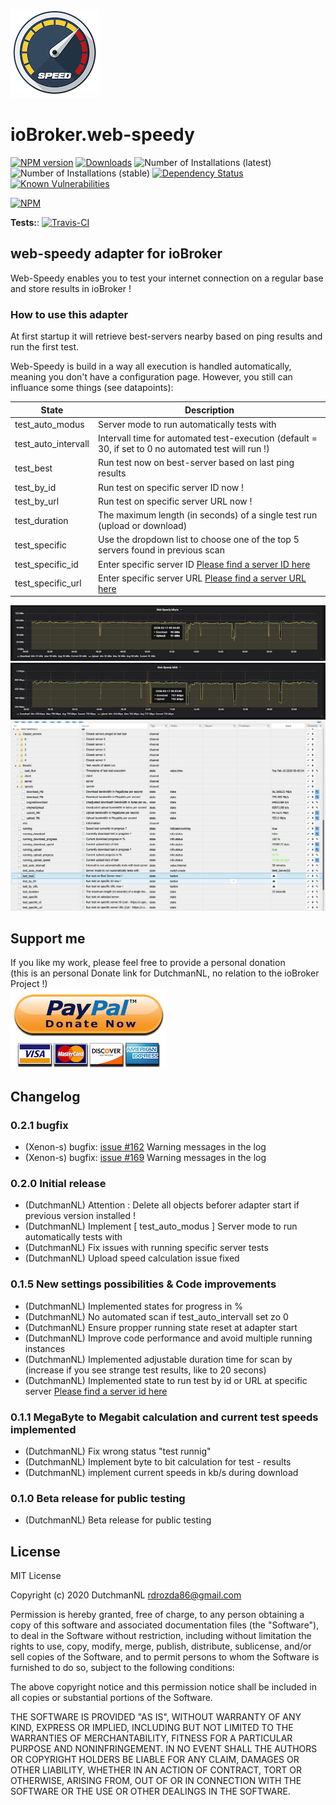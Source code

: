 ![Logo](admin/web-speedy.png)
# ioBroker.web-speedy

[![NPM version](http://img.shields.io/npm/v/iobroker.web-speedy.svg)](https://www.npmjs.com/package/iobroker.web-speedy)
[![Downloads](https://img.shields.io/npm/dm/iobroker.web-speedy.svg)](https://www.npmjs.com/package/iobroker.web-speedy)
![Number of Installations (latest)](http://iobroker.live/badges/web-speedy-installed.svg)
![Number of Installations (stable)](http://iobroker.live/badges/web-speedy-stable.svg)
[![Dependency Status](https://img.shields.io/david/DrozmotiX/iobroker.web-speedy.svg)](https://david-dm.org/DrozmotiX/iobroker.web-speedy)
[![Known Vulnerabilities](https://snyk.io/test/github/DrozmotiX/ioBroker.web-speedy/badge.svg)](https://snyk.io/test/github/DrozmotiX/ioBroker.web-speedy)

[![NPM](https://nodei.co/npm/iobroker.web-speedy.png?downloads=true)](https://nodei.co/npm/iobroker.web-speedy/)

**Tests:**: [![Travis-CI](http://img.shields.io/travis/DrozmotiX/ioBroker.web-speedy/master.svg)](https://travis-ci.org/DrozmotiX/ioBroker.web-speedy)

## web-speedy adapter for ioBroker

Web-Speedy enables you to test your internet connection on a regular base and store results in ioBroker !

### How to use this adapter 

At first startup it will retrieve best-servers nearby based on ping results and run the first test.

Web-Speedy is build in a way all execution is handled automatically, meaning you don't have a configuration page.
However, you still can influance some things (see datapoints):

| State               | Description                                                                                                                                                                          |
|---------------------|--------------------------------------------------------------------------------------------------------------------------------------------------------------------------------------|
| test_auto_modus     | Server mode to run automatically tests with                                                                                                                                          |
| test_auto_intervall | Intervall time for automated test-execution (default = 30, if set to 0 no automated test will run !)                                                                                 |
| test_best           | Run test now on best-server based on last ping results                                                                                                                               |
| test_by_id          | Run test on specific server ID now !                                                                                                                                                          |
| test_by_url         | Run test on specific server URL now !                                                                                                                                                         |
| test_duration       | The maximum length (in seconds) of a single test run (upload or download)                                                                                                            |
| test_specific       | Use the dropdown list to choose one of the top 5 servers found in previous scan                                                                                                      |
| test_specific_id    | Enter specific server ID [Please find a server ID here](https://c.speedtest.net/speedtest-servers-static.php?fbclid=IwAR3mLi2N9mwp1zG4Xu96cn4h1Zql6NG26p6GDjctjMftq0YzKKwPk-wme8A)   |
| test_specific_url   | Enter specific server URL [Please find a server URL here](https://c.speedtest.net/speedtest-servers-static.php?fbclid=IwAR3mLi2N9mwp1zG4Xu96cn4h1Zql6NG26p6GDjctjMftq0YzKKwPk-wme8A) |


![Mbyte](https://raw.githubusercontent.com/DrozmotiX/ioBroker.web-speedy/master/admin/Mbyte.png)
![Mbit](https://raw.githubusercontent.com/DrozmotiX/ioBroker.web-speedy/master/admin/Mbit.png)
![States](https://raw.githubusercontent.com/DrozmotiX/ioBroker.web-speedy/master/admin/states.png)

## Support me
If you like my work, please feel free to provide a personal donation  
(this is an personal Donate link for DutchmanNL, no relation to the ioBroker Project !)  
[![Donate](https://raw.githubusercontent.com/DrozmotiX/ioBroker.wled/master/admin/button.png)](http://paypal.me/DutchmanNL)

## Changelog

### 0.2.1 bugfix
* (Xenon-s) bugfix: [issue #162](https://github.com/DrozmotiX/ioBroker.web-speedy/issues/162) Warning messages in the log
* (Xenon-s) bugfix: [issue #169](https://github.com/DrozmotiX/ioBroker.web-speedy/issues/169) Warning messages in the log 

### 0.2.0 Initial release
* (DutchmanNL) Attention : Delete all objects beforer adapter start if previous version installed !
* (DutchmanNL) Implement [ test_auto_modus ] Server mode to run automatically tests with
* (DutchmanNL) Fix issues with running specific server tests
* (DutchmanNL) Upload speed calculation issue fixed

### 0.1.5 New settings possibilities & Code improvements
* (DutchmanNL) Implemented states for progress in %
* (DutchmanNL) No automated scan if test_auto_intervall set zo 0
* (DutchmanNL) Ensure propper running state reset at adapter start
* (DutchmanNL) Improve code performance and avoid multiple running instances
* (DutchmanNL) Implemented adjustable duration time for scan by (increase if you see strange test results, like to 20 secons)
* (DutchmanNL) Implemented state to run test by id or URL at specific server [Please find a server id here](https://c.speedtest.net/speedtest-servers-static.php?fbclid=IwAR3mLi2N9mwp1zG4Xu96cn4h1Zql6NG26p6GDjctjMftq0YzKKwPk-wme8A)

### 0.1.1 MegaByte to Megabit calculation and current test speeds implemented
* (DutchmanNL) Fix wrong status "test runnig"
* (DutchmanNL) Implement byte to bit calculation for test - results
* (DutchmanNL) implement current speeds in kb/s during download

### 0.1.0 Beta release for public testing
* (DutchmanNL) Beta release for public testing

## License
MIT License

Copyright (c) 2020 DutchmanNL <rdrozda86@gmail.com>

Permission is hereby granted, free of charge, to any person obtaining a copy
of this software and associated documentation files (the "Software"), to deal
in the Software without restriction, including without limitation the rights
to use, copy, modify, merge, publish, distribute, sublicense, and/or sell
copies of the Software, and to permit persons to whom the Software is
furnished to do so, subject to the following conditions:

The above copyright notice and this permission notice shall be included in all
copies or substantial portions of the Software.

THE SOFTWARE IS PROVIDED "AS IS", WITHOUT WARRANTY OF ANY KIND, EXPRESS OR
IMPLIED, INCLUDING BUT NOT LIMITED TO THE WARRANTIES OF MERCHANTABILITY,
FITNESS FOR A PARTICULAR PURPOSE AND NONINFRINGEMENT. IN NO EVENT SHALL THE
AUTHORS OR COPYRIGHT HOLDERS BE LIABLE FOR ANY CLAIM, DAMAGES OR OTHER
LIABILITY, WHETHER IN AN ACTION OF CONTRACT, TORT OR OTHERWISE, ARISING FROM,
OUT OF OR IN CONNECTION WITH THE SOFTWARE OR THE USE OR OTHER DEALINGS IN THE
SOFTWARE.
